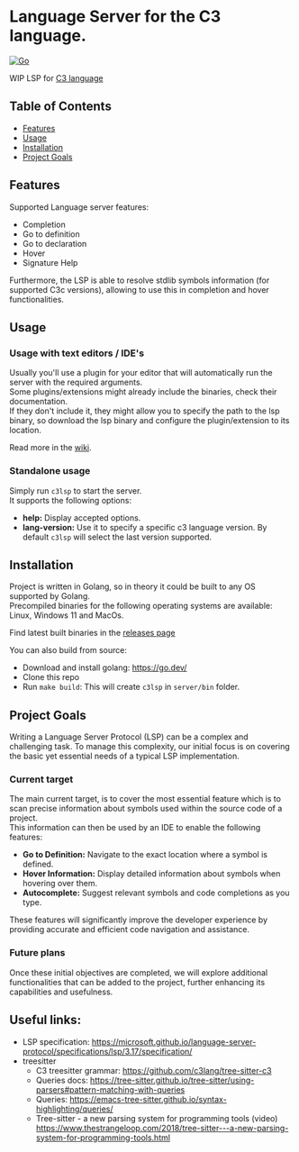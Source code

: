 # Language Server for the C3 language.
[![Go](https://github.com/pherrymason/c3-lsp/actions/workflows/go.yml/badge.svg)](https://github.com/pherrymason/c3-lsp/actions/workflows/go.yml)

WIP LSP for [C3 language](https://github.com/c3lang/c3c)  


## Table of Contents

- [Features](#Features)
- [Usage](#Usage)
- [Installation](#Installation)
- [Project Goals](#project-goals)

## Features
Supported Language server features:

- Completion
- Go to definition
- Go to declaration
- Hover
- Signature Help

Furthermore, the LSP is able to resolve stdlib symbols information (for supported C3c versions), allowing to use this in completion and hover functionalities.

## Usage 
### Usage with text editors / IDE's
Usually you'll use a plugin for your editor that will automatically run the server with the required arguments.  
Some plugins/extensions might already include the binaries, check their documentation.  
If they don't include it, they might allow you to specify the path to the lsp binary, so download the lsp binary and configure the plugin/extension to its location.

Read more in the [wiki](https://github.com/pherrymason/c3-lsp/wiki/Integration-with-editors).

### Standalone usage
Simply run `c3lsp` to start the server.  
It supports the following options:
- **help:** Display accepted options.
- **lang-version:** Use it to specify a specific c3 language version. By default `c3lsp` will select the last version supported.


## Installation
Project is written in Golang, so in theory it could be built to any OS supported by Golang.  
Precompiled binaries for the following operating systems are available: Linux, Windows 11 and MacOs.

Find latest built binaries in the [releases page](https://github.com/pherrymason/c3-lsp/releases)

You can also build from source:

- Download and install golang: https://go.dev/
- Clone this repo
- Run `make build`: This will create `c3lsp` in `server/bin` folder.


## Project Goals
Writing a Language Server Protocol (LSP) can be a complex and challenging task. To manage this complexity, our initial focus is on covering the basic yet essential needs of a typical LSP implementation.

### Current target
The main current target, is to cover the most essential feature which is to scan precise information about symbols used within the source code of a project.  
This information can then be used by an IDE to enable the following features:

- **Go to Definition:** Navigate to the exact location where a symbol is defined.
- **Hover Information:** Display detailed information about symbols when hovering over them.
- **Autocomplete:** Suggest relevant symbols and code completions as you type.

These features will significantly improve the developer experience by providing accurate and efficient code navigation and assistance.

### Future plans
Once these initial objectives are completed, we will explore additional functionalities that can be added to the project, further enhancing its capabilities and usefulness.


## Useful links:
- LSP specification: https://microsoft.github.io/language-server-protocol/specifications/lsp/3.17/specification/
- treesitter
  - C3 treesitter grammar: https://github.com/c3lang/tree-sitter-c3
  - Queries docs: https://tree-sitter.github.io/tree-sitter/using-parsers#pattern-matching-with-queries
  - Queries: https://emacs-tree-sitter.github.io/syntax-highlighting/queries/
  - Tree-sitter - a new parsing system for programming tools (video) https://www.thestrangeloop.com/2018/tree-sitter---a-new-parsing-system-for-programming-tools.html
